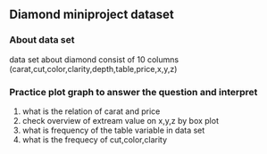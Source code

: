 ## Diamond miniproject dataset
### About data set
data set about diamond consist of 10 columns (carat,cut,color,clarity,depth,table,price,x,y,z)

### Practice plot graph to answer the question and interpret
1. what is the relation of carat and price
2. check overview of extream value on x,y,z by box plot
3. what is frequency of the table variable in data set
4. what is the frequecy of cut,color,clarity

